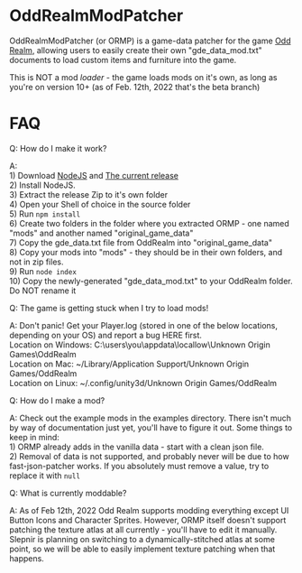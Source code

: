 # OddRealmModPatcher

OddRealmModPatcher (or ORMP) is a game-data patcher for the game [Odd Realm](https://oddrealmgame.com), allowing users to easily create their own "gde_data_mod.txt" documents to load custom items and furniture into the game.

This is NOT a mod _loader_ - the game loads mods on it's own, as long as you're on version 10+ (as of Feb. 12th, 2022 that's the beta branch)

# FAQ

Q: How do I make it work?

A:  
    1) Download [NodeJS](https://nodejs.org) and [The current release](https://github.com/kd8lvt/oddrealmmodpatcher/releases)  
    2) Install NodeJS.  
    3) Extract the release Zip to it's own folder  
    4) Open your Shell of choice in the source folder  
    5) Run `npm install`  
    6) Create two folders in the folder where you extracted ORMP - one named "mods" and another named "original_game_data"  
    7) Copy the gde_data.txt file from OddRealm into "original_game_data"  
    8) Copy your mods into "mods" - they should be in their own folders, and not in zip files.  
    9) Run `node index`  
    10) Copy the newly-generated "gde_data_mod.txt" to your OddRealm folder. Do NOT rename it  

Q: The game is getting stuck when I try to load mods!

A: Don't panic! Get your Player.log (stored in one of the below locations, depending on your OS) and report a bug HERE first.  
    Location on Windows: C:\users\you\appdata\locallow\Unknown Origin Games\OddRealm  
    Location on Mac: ~/Library/Application Support/Unknown Origin Games/OddRealm  
    Location on Linux: ~/.config/unity3d/Unknown Origin Games/OddRealm  

Q: How do I make a mod?

A: Check out the example mods in the examples directory. There isn't much by way of documentation just yet, you'll have to figure it out. Some things to keep in mind:  
    1) ORMP already adds in the vanilla data - start with a clean json file.  
    2) Removal of data is not supported, and probably never will be due to how fast-json-patcher works. If you absolutely must remove a value, try to replace it with `null`  

Q: What is currently moddable?

A: As of Feb 12th, 2022 Odd Realm supports modding everything except UI Button Icons and Character Sprites. However, ORMP itself doesn't support patching the texture atlas at all currently - you'll have to edit it manually. Slepnir is planning on switching to a dynamically-stitched atlas at some point, so we will be able to easily implement texture patching when that happens.
